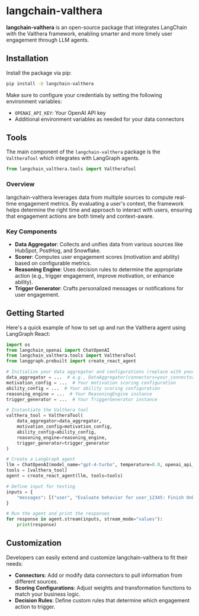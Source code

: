 # langchain-valthera

**langchain-valthera** is an open-source package that integrates LangChain with the Valthera framework, enabling smarter and more timely user engagement through LLM agents.

## Installation

Install the package via pip:

```bash
pip install -U langchain-valthera
```

Make sure to configure your credentials by setting the following environment variables:
* `OPENAI_API_KEY`: Your OpenAI API key
* Additional environment variables as needed for your data connectors

## Tools

The main component of the `langchain-valthera` package is the `ValtheraTool` which integrates with LangGraph agents.

```python
from langchain_valthera.tools import ValtheraTool
```

### Overview

langchain-valthera leverages data from multiple sources to compute real-time engagement metrics. By evaluating a user's context, the framework helps determine the right time and approach to interact with users, ensuring that engagement actions are both timely and context-aware.

### Key Components

* **Data Aggregator**: Collects and unifies data from various sources like HubSpot, PostHog, and Snowflake.
* **Scorer**: Computes user engagement scores (motivation and ability) based on configurable metrics.
* **Reasoning Engine**: Uses decision rules to determine the appropriate action (e.g., trigger engagement, improve motivation, or enhance ability).
* **Trigger Generator**: Crafts personalized messages or notifications for user engagement.

## Getting Started

Here's a quick example of how to set up and run the Valthera agent using LangGraph React:

```python
import os
from langchain_openai import ChatOpenAI
from langchain_valthera.tools import ValtheraTool
from langgraph.prebuilt import create_react_agent

# Initialize your data aggregator and configurations (replace with your implementations)
data_aggregator = ...  # e.g., DataAggregator(connectors=your_connectors)
motivation_config = ...  # Your motivation scoring configuration
ability_config = ...  # Your ability scoring configuration
reasoning_engine = ...  # Your ReasoningEngine instance
trigger_generator = ...  # Your TriggerGenerator instance

# Instantiate the Valthera tool
valthera_tool = ValtheraTool(
    data_aggregator=data_aggregator,
    motivation_config=motivation_config,
    ability_config=ability_config,
    reasoning_engine=reasoning_engine,
    trigger_generator=trigger_generator
)

# Create a LangGraph agent
llm = ChatOpenAI(model_name="gpt-4-turbo", temperature=0.0, openai_api_key=os.environ.get("OPENAI_API_KEY"))
tools = [valthera_tool]
agent = create_react_agent(llm, tools=tools)

# Define input for testing
inputs = {
    "messages": [("user", "Evaluate behavior for user_12345: Finish Onboarding")]
}

# Run the agent and print the responses
for response in agent.stream(inputs, stream_mode="values"):
    print(response)
```

## Customization

Developers can easily extend and customize langchain-valthera to fit their needs:
* **Connectors**: Add or modify data connectors to pull information from different sources.
* **Scoring Configurations**: Adjust weights and transformation functions to match your business logic.
* **Decision Rules**: Define custom rules that determine which engagement action to trigger.